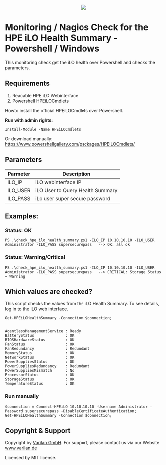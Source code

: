 <p align="center">
  <a href="https://varilan.de" target="_blank"><img src="https://varilan.de/wp-content/uploads/2023/06/Varilan-Color-Logo-h150.png"></a>
</p>

# Monitoring / Nagios Check for the HPE iLO Health Summary - Powershell / Windows
This monitoring check get the iLO health over Powershell and checks the parameters.


## Requirements

 1. Reacable HPE iLO Webinterface
 2. Powershell HPEiLOCmdlets

Howto install the official HPEiLOCmdlets over Powershell. 

**Run with admin rights:**

    Install-Module -Name HPEiLOCmdlets
Or download manually:  https://www.powershellgallery.com/packages/HPEiLOCmdlets/

## Parameters  
| Parmeter | Description |  
|----------|----------------------------------|  
| ILO_IP | iLO webinterface IP |  
| ILO_USER | iLO User to Query Health Summary |  
| ILO_PASS | iLo user super secure password |

## Examples:  

### Status: OK
  
`PS .\check_hpe_ilo_health_summary.ps1 -ILO_IP 10.10.10.10 -ILO_USER Administrator -ILO_PASS supersecurepass  
--> OK: all ok`

### Status: Warning/Critical  
`PS .\check_hpe_ilo_health_summary.ps1 -ILO_IP 10.10.10.10 -ILO_USER Administrator -ILO_PASS supersecurepass  
--> CRITICAL: Storage Status = Warning`

## Which values are checked?
This script checks the values from the iLO Health Summary. To see details, log in to the iLO web interface.

    Get-HPEiLOHealthSummary -Connection $connection;

	
	AgentlessManagementService : Ready
	BatteryStatus              : OK
	BIOSHardwareStatus         : OK
	FanStatus                  : OK
	FanRedundancy              : Redundant
	MemoryStatus               : OK
	NetworkStatus              : OK
	PowerSuppliesStatus        : OK
	PowerSuppliesRedundancy    : Redundant
	PowerSuppliesMismatch      : No
	ProcessorStatus            : OK
	StorageStatus              : OK
	TemperatureStatus          : OK



### Run manually

    $connection = Connect-HPEiLO 10.10.10.10 -Username Administrator -Password supersecurepass -DisableCertificateAuthentication;
    Get-HPEiLOHealthSummary -Connection $connection;

## Copyright & Support
Copyright by <a href="https://varilan.de" target="_blank">Varilan GmbH</a>.
For support, please contact us via our Website www.varilan.de

Licensed by MIT license.
